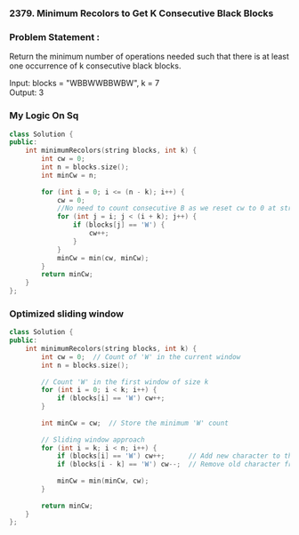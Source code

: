 ### 2379. Minimum Recolors to Get K Consecutive Black Blocks
### Problem Statement :

Return the minimum number of operations needed such that there is at least one occurrence of k consecutive black blocks.<br>

Input: blocks = "WBBWWBBWBW", k = 7 <br>
Output: 3


### My Logic On Sq
```cpp
class Solution {
public:
    int minimumRecolors(string blocks, int k) {
        int cw = 0;
        int n = blocks.size();
        int minCw = n;
      
        for (int i = 0; i <= (n - k); i++) {
            cw = 0;
            //No need to count consecutive B as we reset cw to 0 at strt of loop
            for (int j = i; j < (i + k); j++) {
                if (blocks[j] == 'W') {
                    cw++;
                }
            }
            minCw = min(cw, minCw);
        }
        return minCw;
    }
};
```

### Optimized sliding window
```cpp
class Solution {
public:
    int minimumRecolors(string blocks, int k) {
        int cw = 0;  // Count of 'W' in the current window
        int n = blocks.size();
        
        // Count 'W' in the first window of size k
        for (int i = 0; i < k; i++) {
            if (blocks[i] == 'W') cw++;
        }
        
        int minCw = cw;  // Store the minimum 'W' count
        
        // Sliding window approach
        for (int i = k; i < n; i++) {
            if (blocks[i] == 'W') cw++;      // Add new character to the window
            if (blocks[i - k] == 'W') cw--;  // Remove old character from the window
            
            minCw = min(minCw, cw);
        }
        
        return minCw;
    }
};
```
